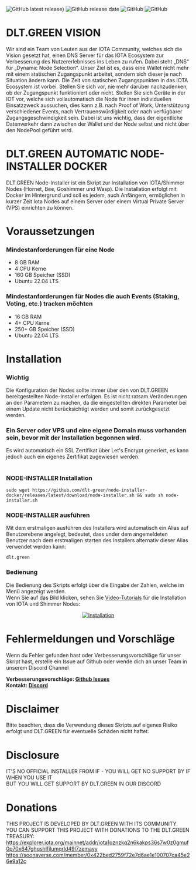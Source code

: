 ![GitHub latest release)](https://img.shields.io/github/v/release/dlt-green/node-installer-docker) ![GitHub release date](https://img.shields.io/github/release-date/dlt-green/node-installer-docker) ![GitHub](https://img.shields.io/github/contributors/dlt-green/node-installer-docker) ![GitHub](https://img.shields.io/github/license/dlt-green/node-installer-docker)

# DLT.GREEN VISION
Wir sind ein Team von Leuten aus der IOTA Community, welches sich die Vision gesetzt hat, einen DNS Server für das IOTA Ecosystem zur Verbesserung des Nutzererlebnisses ins Leben zu rufen. Dabei steht „DNS“ für „Dynamic Node Selection“. Unser Ziel ist es, dass eine Wallet nicht mehr mit einem statischen Zugangspunkt arbeitet, sondern sich dieser je nach Situation ändern kann. Die Zeit von statischen Zugangspunkten in das IOTA Ecosystem ist vorbei. Stellen Sie sich vor, nie mehr darüber nachzudenken, ob der Zugangspunkt funktioniert oder nicht. Stellen Sie sich Geräte in der IOT vor, welche sich vollautomatisch die Node für ihren individuellen Einsatzzweck aussuchen, dies kann z.B. nach Proof of Work, Unterstützung verschiedener Events, nach Vertrauenswürdigkeit oder nach verfügbarer Zugangsgeschwindigkeit sein. Dabei ist uns wichtig, dass der eigentliche Datenverkehr dann zwischen der Wallet und der Node selbst und nicht über den NodePool geführt wird.

# DLT.GREEN AUTOMATIC NODE-INSTALLER DOCKER
DLT.GREEN Node-Installer ist ein Skript zur Installation von IOTA/Shimmer Nodes (Hornet, Bee, Goshimmer und Wasp). Die Installation erfolgt mit Docker im Hintergrund und soll es jedem, auch Anfängern, ermöglichen in kurzer Zeit Iota Nodes auf einem Server oder einem Virtual Private Server (VPS) einrichten zu können.

# Voraussetzungen
### Mindestanforderungen für eine Node
 - 8 GB RAM 
 - 4 CPU Kerne
 - 160 GB Speicher (SSD)
 - Ubuntu 22.04 LTS

### Mindestanforderungen für Nodes die auch Events (Staking, Voting, etc.) tracken möchten
 - 16 GB RAM 
 - 4+ CPU Kerne 
 - 250+ GB Speicher (SSD)
 - Ubuntu 22.04 LTS

# Installation
### Wichtig
Die Konfiguration der Nodes sollte immer über den von DLT.GREEN bereitgestellten Node-Installer erfolgen. Es ist nicht ratsam Veränderungen an den Parametern zu machen, da die eingestellten direkten Parameter bei einem Update nicht berücksichtigt werden und somit zurückgesetzt werden.

### Ein Server oder VPS und eine eigene Domain muss vorhanden sein, bevor mit der Installation begonnen wird.
Es wird automatisch ein SSL Zertifikat über Let's Encrypt generiert, es kann jedoch auch ein eigenes Zertifikat zugewiesen werden.

#

### NODE-INSTALLER Installation
```console
sudo wget https://github.com/dlt-green/node-installer-docker/releases/latest/download/node-installer.sh && sudo sh node-installer.sh
```

### NODE-INSTALLER ausführen

Mit dem erstmaligen ausführen des Installers wird automatisch ein Alias auf Benutzerebene angelegt, bedeutet, dass under dem angemeldeten Benutzer nach dem erstmaligen starten des Installers alternativ dieser Alias verwendet werden kann:

```console
dlt.green
```

### Bedienung
Die Bedienung des Skripts erfolgt über die Eingabe der Zahlen, welche im Menü angezeigt werden.  
Wenn Sie auf das Bild klicken, sehen Sie <a href="https://www.youtube.com/channel/UCg1PgTJ1NzdoS1JYcnJtDUg">Video-Tutorials</a> für die Installation von IOTA und Shimmer Nodes:

<div align="center">
      <a href="https://www.youtube.com/channel/UCg1PgTJ1NzdoS1JYcnJtDUg">
      <img src="https://user-images.githubusercontent.com/89119285/194118055-8e46d349-776c-4d90-89e2-ce92df5c60d6.png"
      alt="Installation">
      </a>
</div>

# Fehlermeldungen und Vorschläge
Wenn du Fehler gefunden hast oder Verbesserungsvorschläge für unser Skript hast, erstelle ein Issue auf Github oder wende dich an unser Team in unserem Discord Channel

<b>Verbesserungsvorschläge: <a href="https://github.com/dlt-green/node-installer-docker/issues">Github Issues</a></b><br>
<b>Kontakt: <a href="https://discord.gg/XaBnsE5NGb">Discord</a></b>

# Disclaimer
Bitte beachten, dass die Verwendung dieses Skripts auf eigenes Risiko erfolgt und DLT.GREEN für eventuelle Schäden nicht haftet.

# Disclosure
IT'S NO OFFICIAL INSTALLER FROM IF - YOU WILL GET NO SUPPORT BY IF WHEN YOU USE IT  
BUT YOU WILL GET SUPPORT BY DLT.GREEN IN OUR DISCORD

# Donations
THIS PROJECT IS DEVELOPED BY DLT.GREEN WITH ITS COMMUNITY.  
YOU CAN SUPPORT THIS PROJECT WITH DONATIONS TO THE DLT.GREEN TREASURY:  
https://explorer.iota.org/mainnet/addr/iota1qznzkq2n6kakps36s7w0z0gmuf0p70x647ghqshlfjlumqrld49l7zemavy
https://soonaverse.com/member/0x422bed2759f72e7d6ae1e100707ca45e26e9a12c
